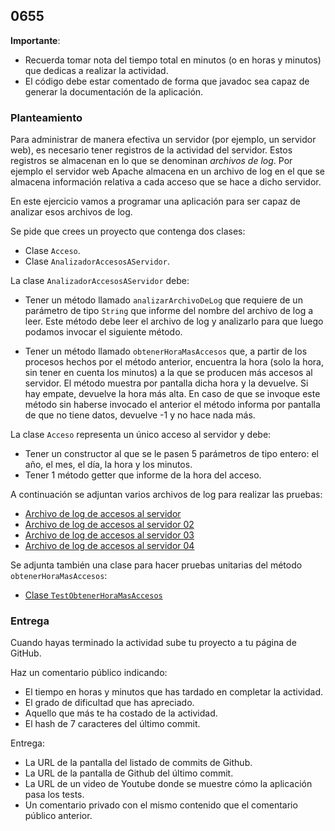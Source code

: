 ## 0655

__Importante__: 

  - Recuerda tomar nota del tiempo total en minutos (o en horas y minutos) que dedicas a realizar la actividad.
  - El código debe estar comentado de forma que javadoc sea capaz de generar la documentación de la aplicación.
  
  
### Planteamiento
  
Para administrar de manera efectiva un servidor (por ejemplo, un servidor web), es necesario tener registros de la actividad del servidor. Estos registros se almacenan en lo que se denominan _archivos de log_. Por ejemplo el servidor web Apache almacena en un archivo de log en el que se almacena información relativa a cada acceso que se hace a dicho servidor.

En este ejercicio vamos a programar una aplicación para ser capaz de analizar esos archivos de log.

Se pide que crees un proyecto que contenga dos clases:

  * Clase `Acceso`.
  * Clase `AnalizadorAccesosAServidor`. 

La clase `AnalizadorAccesosAServidor` debe:

  * Tener un método llamado `analizarArchivoDeLog` que requiere de un parámetro de tipo `String` que informe del nombre del archivo de log a leer. Este método debe leer el archivo de log y analizarlo para que luego podamos invocar el siguiente método.

  * Tener un método llamado `obtenerHoraMasAccesos` que, a partir de los procesos hechos por el método anterior, encuentra la hora (solo la hora, sin tener en cuenta los minutos) a la que se producen más accesos al servidor. El método muestra por pantalla dicha hora y la devuelve. Si hay empate, devuelve la hora más alta. En caso de que se invoque este método sin haberse invocado el anterior el método informa por pantalla de que no tiene datos, devuelve -1 y no hace nada más.


La clase `Acceso` representa un único acceso al servidor y debe:

* Tener un constructor al que se le pasen 5 parámetros de tipo entero: el año, el mes, el día, la hora y los minutos.
* Tener 1 método getter que informe de la hora del acceso.

A continuación se adjuntan varios archivos de log para realizar las pruebas:

* [Archivo de log de accesos al servidor](https://gist.github.com/miguelbayon/6c761932cde983fa329deeefcbb9dd13)
* [Archivo de log de accesos al servidor 02](https://gist.github.com/miguelbayon/edf89b591ebe1c6dd05dc1e4d2ca748c)
* [Archivo de log de accesos al servidor 03](https://gist.github.com/miguelbayon/4c2c1bd964b33404e10e2bbc1821b614)
* [Archivo de log de accesos al servidor 04](https://gist.github.com/miguelbayon/9159d3eb1886381ec738bad0b3784ec2)

Se adjunta también una clase para hacer pruebas unitarias del método `obtenerHoraMasAccesos`:

* [Clase `TestObtenerHoraMasAccesos`](https://gist.github.com/miguelbayon/bdc07c7975128432ebfb069319a8b59b)


### Entrega

Cuando hayas terminado la actividad sube tu proyecto a tu página de GitHub.

Haz un comentario público indicando:

  - El tiempo en horas y minutos que has tardado en completar la actividad.
  - El grado de dificultad que has apreciado.
  - Aquello que más te ha costado de la actividad.
  - El hash de 7 caracteres del último commit.

Entrega:

  - La URL de la pantalla del listado de commits de Github.
  - La URL de la pantalla de Github del último commit.
  - La URL de un video de Youtube donde se muestre cómo la aplicación pasa los tests.
  - Un comentario privado con el mismo contenido que el comentario público anterior.

